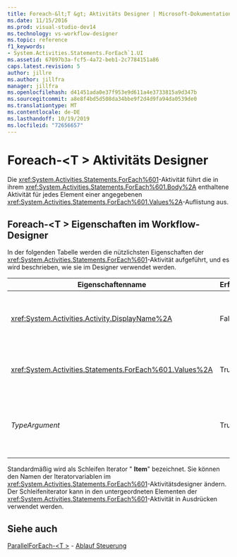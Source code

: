 ```yaml
---
title: Foreach-&lt;T &gt; Aktivitäts Designer | Microsoft-Dokumentation
ms.date: 11/15/2016
ms.prod: visual-studio-dev14
ms.technology: vs-workflow-designer
ms.topic: reference
f1_keywords:
- System.Activities.Statements.ForEach`1.UI
ms.assetid: 67097b3a-fcf5-4a72-beb1-2c7784151a86
caps.latest.revision: 5
author: jillre
ms.author: jillfra
manager: jillfra
ms.openlocfilehash: d41451ada0e37f953e9d611a4e3733815a9d347b
ms.sourcegitcommit: a8e8f4bd5d508da34bbe9f2d4d9fa94da0539de0
ms.translationtype: MT
ms.contentlocale: de-DE
ms.lasthandoff: 10/19/2019
ms.locfileid: "72656657"
---
```

# <a name="foreachlttgt-activity-designer"></a>Foreach-&lt;T &gt; Aktivitäts Designer
Die <xref:System.Activities.Statements.ForEach%601>-Aktivität führt die in ihrem <xref:System.Activities.Statements.ForEach%601.Body%2A> enthaltene Aktivität für jedes Element einer angegebenen <xref:System.Activities.Statements.ForEach%601.Values%2A>-Auflistung aus.

## <a name="foreacht-properties-in-the-workflow-designer"></a>Foreach-\<T > Eigenschaften im Workflow-Designer
 In der folgenden Tabelle werden die nützlichsten Eigenschaften der <xref:System.Activities.Statements.ForEach%601>-Aktivität aufgeführt, und es wird beschrieben, wie sie im Designer verwendet werden.

|Eigenschaftenname|Erforderlich|Verwendung|
|-------------------|--------------|-----------|
|<xref:System.Activities.Activity.DisplayName%2A>|False|Der Anzeigename der <xref:System.Activities.Statements.ForEach%601>-Aktivität. Der Standardwert ist foreach \<Int32 >. Obwohl der <xref:System.Activities.Activity.DisplayName%2A>-Wert nicht zwingend erforderlich ist, wird empfohlen, einen Anzeigenamen zu verwenden.|
|<xref:System.Activities.Statements.ForEach%601.Values%2A>|True|Die Auflistung, deren Elemente durchlaufen werden. Um die <xref:System.Activities.Statements.ForEach%601.Values%2A> festzulegen, geben Sie im Feld **Werte** im **\<T >** Aktivitäts Designer oder im Eigenschaften Raster einen [!INCLUDE[vbprvb](../includes/vbprvb-md.md)] Ausdruck ein.|
|*TypeArgument*|True|Der Typ der Elemente in der <xref:System.Activities.Statements.ForEach%601.Values%2A> Auflistung, der durch den generischen Parameter *t*angegeben wird. Standardmäßig ist *TypeArgument* auf **Int32**festgelegt. Ändern Sie den Wert des Kombinations Felds *TypeArgument* im Eigenschaften Raster, um den Typ zu ändern.|

 Standardmäßig wird als Schleifen Iterator " **Item**" bezeichnet. Sie können den Namen der Iteratorvariablen im <xref:System.Activities.Statements.ForEach%601>-Aktivitätsdesigner ändern. Der Schleifeniterator kann in den untergeordneten Elementen der <xref:System.Activities.Statements.ForEach%601>-Aktivität in Ausdrücken verwendet werden.

## <a name="see-also"></a>Siehe auch
 [ParallelForEach-\<T >](../workflow-designer/parallelforeach-t-activity-designer.md) - [Ablauf Steuerung](../workflow-designer/control-flow-activity-designers.md)
